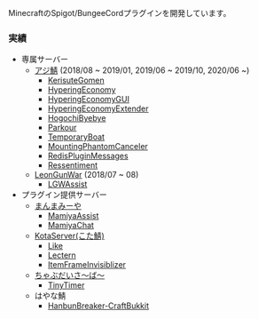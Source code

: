 MinecraftのSpigot/BungeeCordプラグインを開発しています。

### 実績
- 専属サーバー
  - [アジ鯖](https://minecraft.jp/servers/azisaba.net) (2018/08 ~ 2019/01, 2019/06 ~ 2019/10, 2020/06 ~)
    - [KerisuteGomen](https://github.com/amata1219/KerisuteGomen)
    - [HyperingEconomy](https://github.com/amata1219/HyperingEconomy)
    - [HyperingEconomyGUI](https://github.com/amata1219/HyperingEconomyGUI)
    - [HyperingEconomyExtender](https://github.com/amata1219/HyperingEconomyExtender)
    - [HogochiByebye](https://github.com/amata1219/HogochiByebye)
    - [Parkour](https://github.com/amata1219/Parkour)
    - [TemporaryBoat](https://github.com/AzisabaNetwork/TemporaryBoat)
    - [MountingPhantomCanceler](https://github.com/AzisabaNetwork/MountingPhantomCanceler)
    - [RedisPluginMessages](https://github.com/amata1219/RedisPluginMessages)
    - [Ressentiment](https://github.com/AzisabaNetwork/Ressentiment)
  - [LeonGunWar](https://minecraft.jp/servers/leongunwar.ddo.jp) (2018/07 ~ 08)
    - [LGWAssist](https://github.com/amata1219/LGWAssist)
- プラグイン提供サーバー
  - [まんまみーや](https://minecraft.jp/servers/manmamiya.work:14400)
    - [MamiyaAssist](https://github.com/amata1219/MamiyaAssist)
    - [MamiyaChat](https://github.com/amata1219/MamiyaChat)
  - [KotaServer(こた鯖)](https://minecraft.jp/servers/mc.kotaserver.net)
    - [Like](https://github.com/amata1219/Like)
    - [Lectern](https://github.com/amata1219/Lectern)
    - [ItemFrameInvisiblizer](https://github.com/amata1219/ItemFrameInvisiblizer)
  - [ちゃぶだいさ～ば～](https://minecraft.jp/servers/chabudai.xyz)
    - [TinyTimer](https://github.com/amata1219/TinyTimer)
  - はやな鯖
    - [HanbunBreaker-CraftBukkit](https://github.com/amata1219/HanbunBreaker-CraftBukkit)
